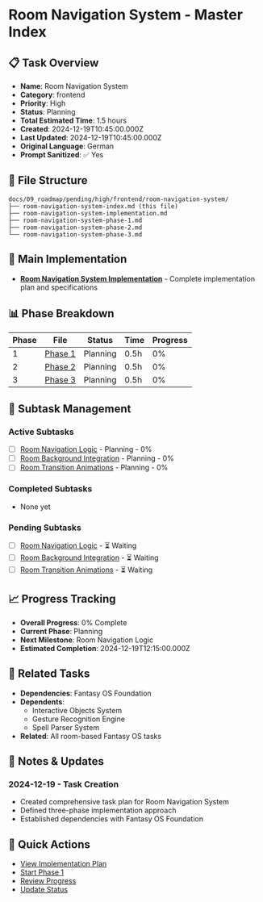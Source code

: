 # Room Navigation System - Master Index

## 📋 Task Overview
- **Name**: Room Navigation System
- **Category**: frontend
- **Priority**: High
- **Status**: Planning
- **Total Estimated Time**: 1.5 hours
- **Created**: 2024-12-19T10:45:00.000Z
- **Last Updated**: 2024-12-19T10:45:00.000Z
- **Original Language**: German
- **Prompt Sanitized**: ✅ Yes

## 📁 File Structure
```
docs/09_roadmap/pending/high/frontend/room-navigation-system/
├── room-navigation-system-index.md (this file)
├── room-navigation-system-implementation.md
├── room-navigation-system-phase-1.md
├── room-navigation-system-phase-2.md
└── room-navigation-system-phase-3.md
```

## 🎯 Main Implementation
- **[Room Navigation System Implementation](./room-navigation-system-implementation.md)** - Complete implementation plan and specifications

## 📊 Phase Breakdown
| Phase | File | Status | Time | Progress |
|-------|------|--------|------|----------|
| 1 | [Phase 1](./room-navigation-system-phase-1.md) | Planning | 0.5h | 0% |
| 2 | [Phase 2](./room-navigation-system-phase-2.md) | Planning | 0.5h | 0% |
| 3 | [Phase 3](./room-navigation-system-phase-3.md) | Planning | 0.5h | 0% |

## 🔄 Subtask Management
### Active Subtasks
- [ ] [Room Navigation Logic](./room-navigation-system-phase-1.md) - Planning - 0%
- [ ] [Room Background Integration](./room-navigation-system-phase-2.md) - Planning - 0%
- [ ] [Room Transition Animations](./room-navigation-system-phase-3.md) - Planning - 0%

### Completed Subtasks
- None yet

### Pending Subtasks
- [ ] [Room Navigation Logic](./room-navigation-system-phase-1.md) - ⏳ Waiting
- [ ] [Room Background Integration](./room-navigation-system-phase-2.md) - ⏳ Waiting
- [ ] [Room Transition Animations](./room-navigation-system-phase-3.md) - ⏳ Waiting

## 📈 Progress Tracking
- **Overall Progress**: 0% Complete
- **Current Phase**: Planning
- **Next Milestone**: Room Navigation Logic
- **Estimated Completion**: 2024-12-19T12:15:00.000Z

## 🔗 Related Tasks
- **Dependencies**: Fantasy OS Foundation
- **Dependents**: 
  - Interactive Objects System
  - Gesture Recognition Engine
  - Spell Parser System
- **Related**: All room-based Fantasy OS tasks

## 📝 Notes & Updates
### 2024-12-19 - Task Creation
- Created comprehensive task plan for Room Navigation System
- Defined three-phase implementation approach
- Established dependencies with Fantasy OS Foundation

## 🚀 Quick Actions
- [View Implementation Plan](./room-navigation-system-implementation.md)
- [Start Phase 1](./room-navigation-system-phase-1.md)
- [Review Progress](#progress-tracking)
- [Update Status](#notes--updates)
